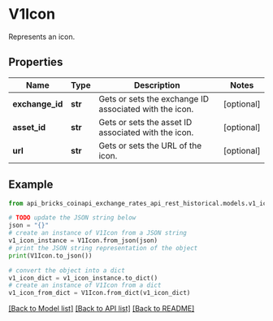 # V1Icon

Represents an icon.

## Properties

Name | Type | Description | Notes
------------ | ------------- | ------------- | -------------
**exchange_id** | **str** | Gets or sets the exchange ID associated with the icon. | [optional] 
**asset_id** | **str** | Gets or sets the asset ID associated with the icon. | [optional] 
**url** | **str** | Gets or sets the URL of the icon. | [optional] 

## Example

```python
from api_bricks_coinapi_exchange_rates_api_rest_historical.models.v1_icon import V1Icon

# TODO update the JSON string below
json = "{}"
# create an instance of V1Icon from a JSON string
v1_icon_instance = V1Icon.from_json(json)
# print the JSON string representation of the object
print(V1Icon.to_json())

# convert the object into a dict
v1_icon_dict = v1_icon_instance.to_dict()
# create an instance of V1Icon from a dict
v1_icon_from_dict = V1Icon.from_dict(v1_icon_dict)
```
[[Back to Model list]](../README.md#documentation-for-models) [[Back to API list]](../README.md#documentation-for-api-endpoints) [[Back to README]](../README.md)


